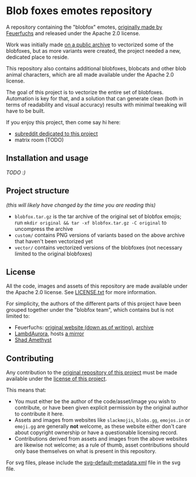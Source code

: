 # Blob foxes emotes repository

A repository containing the "blobfox" emotes, [originally made by Feuerfuchs](https://web.archive.org/web/20211115174913/https://www.feuerfuchs.dev/en/projects/blobfox-emojis/)
and released under the Apache 2.0 license.
<!-- TODO: find new link+email for feuerfuchs -->
Work was initially made [on a public archive](https://git.lambdaurora.dev/lambdaurora/diverse_archive) to vectorized some of the blobfoxes,
but as more variants were created, the project needed a new, dedicated place to reside.

This repository also contains additional blobfoxes, blobcats and other blob animal characters, which are all made available under the Apache 2.0 license.

The goal of this project is to vectorize the entire set of blobfoxes.
Automation is key for that, and a solution that can generate clean (both in terms of readability and visual accuracy) results with minimal tweaking will have to be built.

If you enjoy this project, then come say hi here:

- [subreddit dedicated to this project](https://reddit.com/r/blobfox)
- matrix room (TODO)

## Installation and usage

*TODO :)*

## Project structure

*(this will likely have changed by the time you are reading this)*

- `blobfox.tar.gz` is the tar archive of the original set of blobfox emojis; run `mkdir original && tar -xf blobfox.tar.gz -C original` to uncompress the archive
- `custom/` contains PNG versions of variants based on the above archive that haven't been vectorized yet
- `vector/` contains vectorized versions of the blobfoxes (not necessary limited to the original blobfoxes)

## License

All the code, images and assets of this repository are made available under the Apache 2.0 license.
See [LICENSE.txt](LICENSE.txt) for more information.

For simplicity, the authors of the different parts of this project have been grouped together under the "blobfox team", which contains but is not limited to:

- Feuerfuchs: [original website (down as of writing)](https://feuerfuchs.dev/), [archive](https://web.archive.org/web/20211115174913/https://www.feuerfuchs.dev/en/projects/blobfox-emojis/)
- [LambdAurora](https://git.lambdaurora.dev/lambdaurora/), hosts [a mirror](https://git.lambdaurora.dev/lambdaurora/blobfox)
- [Shad Amethyst](https://git.shadamethyst.xyz/adri326/)

<!-- Add yourself here as you please :) -->
<!-- If we get more people, then we can create a CONTRIBUTORS.txt file -->

## Contributing

Any contribution to the [original repository of this project](https://git.shadamethyst.xyz/adri326/blobfox) must be made available under the [license of this project](./LICENSE.txt).

This means that:
- You must either be the author of the code/asset/image you wish to contribute, or have been given explicit permission by the original author to contribute it here.
- Assets and images from websites like `slackmojis`, `blobs.gg`, `emojos.in` or `emoji.gg` are generally **not** welcome,
  as these website either don't care about copyright ownership or have a questionable licensing record.
- Contributions derived from assets and images from the above websites are likewise not welcome;
  as a rule of thumb, asset contributions should only base themselves on what is present in this repository.

For svg files, please include the [svg-default-metadata.xml](./svg-default-metadata.xml) file in the svg file.
